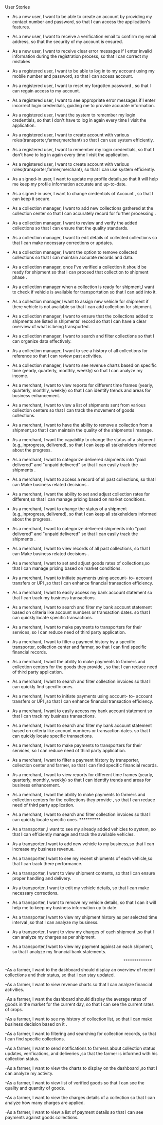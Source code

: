   User Stories
- As a new user, I want to be able to create an account by providing my contact number and password, so that I can access the application's features.
- As a new user, I want to receive a verification email to confirm my email address, so that the security of my account is ensured.
- As a new user, I want to receive clear error messages if I enter invalid information during the registration process, so that I can correct my mistakes

- As a registered user, I want to be able to log in to my account using my mobile number and password, so that I can access account.
- As a registered user, I want to reset my forgotten password , so that I can regain access to my account.
- As a registered user, I want to see appropriate error messages if I enter incorrect login credentials, guiding me to provide accurate information.

- As a registered user, I want the system to remember my login credentials, so that I don't have to log in again every time I visit the application.

- As a registered user, I want to create account with various roles(transporter,farmer,merchant) so that I can use system efficiently.

- As a registered user, I want to remember my login credentials, so that I don't have to log in again every time I visit the application.

- As a registered user, I want to create account with various roles(transporter,farmer,merchant), so that I can use system efficiently.

- As a signed-in user, I want to update my profile details,so that It will help me keep my profile information accurate and up-to-date.

- As a signed-in user, I want to change credentials of Account , so that I can keep it secure.

- As a collection manager, I want to add new collections gathered at the collection center so that I can accurately record for further processing .

- As a collection manager, I want to review and verify the added collections so that I can ensure that the quality standards.

- As a collection manager, I want to edit details of collected collections so that I can make necessary corrections or updates.

- As a collection manager, I want the option to remove collected collections so that I can maintain accurate records and data.

- As a collection manager, once I've verified a collection it should be ready for shipment so that I can proceed that collection to shipment phase .

- As a collection manager when a collection is ready for shipment,I want to check if vehicle is available for transportation so that I can add into it.

- As a collection manager,I want to assign new vehicle for shipment if there vehicle is not available
so that I can add collection for shipment.

- As a collection manager, I want to ensure that the collections added to shipments are listed in  shipments' record so that I can have a clear overview of what is being transported.

- As a collection manager, I want to search and filter collections so that I can organize data effectively.

- As a collection manager, I want to see a history of all collections for reference so that I can review past activities.

- As a collection manager, I want to see revenue charts based on specific time  (yearly, quarterly, monthly, weekly) so that I can analyze my income.
    
- As a merchant, I want to view reports for different time frames (yearly, quarterly, monthly, weekly) so that I can identify trends and areas for business enhancement.

- As a merchant, I want to  view a list of shipments sent from various collection centers so that I can track the movement of goods collections.

- As a merchant, I want to have the ability to remove a collection from a shipment,so that I can maintain the quality of the shipments I manage.

- As a merchant, I want the capability to change the status of a shipment (e.g.,inprogress, delivered), so that I can keep all stakeholders informed about the progress.

- As a merchant, I want to categorize delivered shipments into "paid delivered" and "unpaid delivered" so that I can easily track the shipments .

- As a merchant, I want to access a record of all past collections, so that I can Make business related decisions .

- As a merchant, I want the ability to set and adjust collection rates for different,so that I can manage pricing based on market conditions.

- As a merchant, I want  to change the status of a shipment (e.g.,inprogress, delivered), so that I can keep all stakeholders informed about the progress.

- As a merchant, I want to categorize delivered shipments into "paid delivered" and "unpaid delivered" so that I can easily track the shipments .

- As a merchant, I want to view records of all past collections, so that I can Make business related decisions .

- As a merchant, I want to set and adjust goods rates of collections,so that I can manage pricing based on market conditions.

- As a merchant, I want to initiate  payments using account- to- account transfers or UPI ,so that I can enhance financial transaction efficiency.

- As a merchant, I want to easily access my bank account statement so that I can track my business transactions.

- As a merchant, I want to search and filter my bank account statement based on criteria like account numbers or transaction dates. so that I can quickly locate specific transactions.

- As a merchant, I want to make payments to transporters for their services, so I can reduce need of third party application.

- As a merchant, I want to filter a payment history by a specific  transporter, collection center and farmer, so that I can find specific financial records.

- As a merchant, I want the ability to make payments to farmers and collection centers for the goods they provide , so that I can reduce need of third party application.

- As a merchant, I want to search and filter collection invoices  so that I can quickly find specific ones.

- As a merchant, I want to initiate  payments using account- to- account transfers or UPI ,so that I can enhance financial transaction efficiency.

- As a merchant, I want to easily access my bank account statement so that I can track my business transactions.

- As a merchant, I want to search and filter my bank account statement based on criteria like account numbers or transaction dates. so that I can quickly locate specific transactions.

- As a merchant, I want to make payments to transporters for their services, so I can reduce need of third party application.

- As a merchant, I want to filter a payment history by transporter, collection center and farmer, so that I can find specific financial records.

- As a merchant, I want to view reports for different time frames (yearly, quarterly, monthly, weekly) so that I can identify trends and areas for business enhancement.

- As a merchant, I want the ability to make payments to farmers and collection centers for the collections they provide , so that I can reduce need of third party application.

- As a merchant, I want to search and filter collection invoices  so that I can quickly locate specific ones.
                                                          **********
- As a transporter ,I want to see my already added vehicles to system, so that I can efficiently manage and track the available vehicles.

- As a transporter,I want to add new vehicle to my business,so that I can increase my business revenue.

- As a transporter,I want to see my recent shipments of each vehicle,so that I can track there performance.

- As a transporter, I want to view shipment contents, so that I can ensure proper handling and delivery.

- As a transporter, I want to edit my vehicle details, so that I can make necessary corrections.

- As a transporter, I want to remove my vehicle details, so that I can it will help me to keep my business information up to date.

- As a transporter,I want to view my shipment history as per selected time interval ,so that I can 
analyze my business.

- As a transporter, I want to view my charges of each shipment ,so that I can analyze my charges as per shipment.

- As a transporter,I want to view my payment against an each shipment, so that I analyze my financial bank statements.

                                                         *************

-As a farmer, I want to the dashboard should display an overview of recent collections and their status, so that I can stay updated.

-As a farmer, I want to view  revenue charts so that I can analyze financial activities.

-As a farmer, I want the dashboard should display the average rates of goods in the market for the current day, so that I can see the current rates of crops.

-As a farmer, I want to see my history of collection list,  so that I can make business decision based on it .

-As a farmer, I want to filtering and searching for collection records, so that I can find specific collections.

-As a farmer, I want to send notifications to farmers about collection status updates, verifications, and deliveries ,so that the farmer is informed with his collection status.

-As a farmer, I want to view the charts to display on the dashboard ,so that I can analyze my activity.

-As a farmer, I want to view list of verified goods so that I can see the quality and quantity of goods.

-As a farmer, I want to view the charges details of a collection so that I can analyze how many charges are applied. 
 
-As a farmer, I want to view a list of payment details so that I can see payments against goods collections.